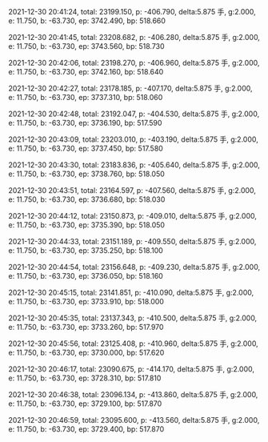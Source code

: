 2021-12-30 20:41:24, total: 23199.150, p: -406.790, delta:5.875 手, g:2.000, e: 11.750, b: -63.730, ep: 3742.490, bp: 518.660

2021-12-30 20:41:45, total: 23208.682, p: -406.280, delta:5.875 手, g:2.000, e: 11.750, b: -63.730, ep: 3743.560, bp: 518.730

2021-12-30 20:42:06, total: 23198.270, p: -406.960, delta:5.875 手, g:2.000, e: 11.750, b: -63.730, ep: 3742.160, bp: 518.640

2021-12-30 20:42:27, total: 23178.185, p: -407.170, delta:5.875 手, g:2.000, e: 11.750, b: -63.730, ep: 3737.310, bp: 518.060

2021-12-30 20:42:48, total: 23192.047, p: -404.530, delta:5.875 手, g:2.000, e: 11.750, b: -63.730, ep: 3736.190, bp: 517.590

2021-12-30 20:43:09, total: 23203.010, p: -403.190, delta:5.875 手, g:2.000, e: 11.750, b: -63.730, ep: 3737.450, bp: 517.580

2021-12-30 20:43:30, total: 23183.836, p: -405.640, delta:5.875 手, g:2.000, e: 11.750, b: -63.730, ep: 3738.760, bp: 518.050

2021-12-30 20:43:51, total: 23164.597, p: -407.560, delta:5.875 手, g:2.000, e: 11.750, b: -63.730, ep: 3736.680, bp: 518.030

2021-12-30 20:44:12, total: 23150.873, p: -409.010, delta:5.875 手, g:2.000, e: 11.750, b: -63.730, ep: 3735.390, bp: 518.050

2021-12-30 20:44:33, total: 23151.189, p: -409.550, delta:5.875 手, g:2.000, e: 11.750, b: -63.730, ep: 3735.250, bp: 518.100

2021-12-30 20:44:54, total: 23156.648, p: -409.230, delta:5.875 手, g:2.000, e: 11.750, b: -63.730, ep: 3736.050, bp: 518.160

2021-12-30 20:45:15, total: 23141.851, p: -410.090, delta:5.875 手, g:2.000, e: 11.750, b: -63.730, ep: 3733.910, bp: 518.000

2021-12-30 20:45:35, total: 23137.343, p: -410.500, delta:5.875 手, g:2.000, e: 11.750, b: -63.730, ep: 3733.260, bp: 517.970

2021-12-30 20:45:56, total: 23125.408, p: -410.960, delta:5.875 手, g:2.000, e: 11.750, b: -63.730, ep: 3730.000, bp: 517.620

2021-12-30 20:46:17, total: 23090.675, p: -414.170, delta:5.875 手, g:2.000, e: 11.750, b: -63.730, ep: 3728.310, bp: 517.810

2021-12-30 20:46:38, total: 23096.134, p: -413.860, delta:5.875 手, g:2.000, e: 11.750, b: -63.730, ep: 3729.100, bp: 517.870

2021-12-30 20:46:59, total: 23095.600, p: -413.560, delta:5.875 手, g:2.000, e: 11.750, b: -63.730, ep: 3729.400, bp: 517.870